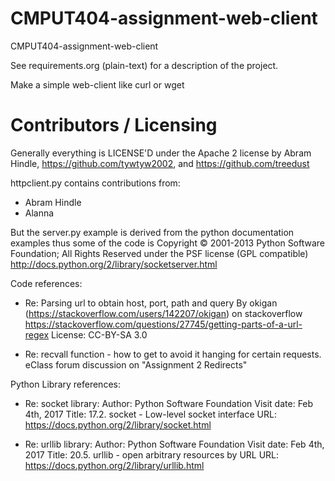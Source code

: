 CMPUT404-assignment-web-client
==============================

CMPUT404-assignment-web-client

See requirements.org (plain-text) for a description of the project.

Make a simple web-client like curl or wget

Contributors / Licensing
========================

Generally everything is LICENSE'D under the Apache 2 license by Abram Hindle, 
https://github.com/tywtyw2002, and https://github.com/treedust

httpclient.py contains contributions from:

* Abram Hindle
* Alanna

But the server.py example is derived from the python documentation
examples thus some of the code is Copyright © 2001-2013 Python
Software Foundation; All Rights Reserved under the PSF license (GPL
compatible) http://docs.python.org/2/library/socketserver.html

Code references:

* Re: Parsing url to obtain host, port, path and query
  By okigan (https://stackoverflow.com/users/142207/okigan)
  on stackoverflow https://stackoverflow.com/questions/27745/getting-parts-of-a-url-regex
  License: CC-BY-SA 3.0

* Re: recvall function - how to get to avoid it hanging for certain requests.
  eClass forum discussion on "Assignment 2 Redirects"
  

Python Library references:

* Re: socket library:
  Author: Python Software Foundation
  Visit date: Feb 4th, 2017
  Title: 17.2. socket - Low-level socket interface
  URL: https://docs.python.org/2/library/socket.html

* Re: urllib library:
  Author: Python Software Foundation
  Visit date: Feb 4th, 2017
  Title: 20.5. urllib - open arbitrary resources by URL
  URL: https://docs.python.org/2/library/urllib.html


